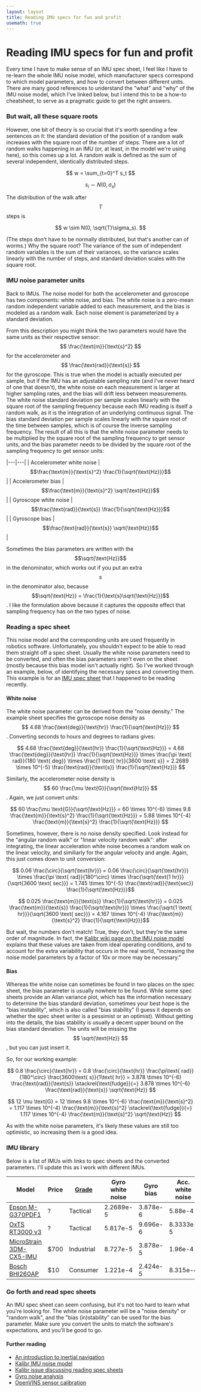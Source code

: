 ```yaml
---
layout: layout
title: Reading IMU specs for fun and profit
usemath: true
---
```


Reading IMU specs for fun and profit
====================================

Every time I have to make sense of an IMU spec sheet, I feel like I have to re-learn the whole IMU noise model, which
manufacturer specs correspond to which model parameters, and how to convert between different units. There are many good
references to understand the "what" and "why" of the IMU noise model, which I've linked below, but I intend this to be a
how-to cheatsheet, to serve as a pragmatic guide to get the right answers.

### But wait, all these square roots

However, one bit of theory is so crucial that it's worth spending a few sentences on it: the standard deviation of the
position of a random walk increases with the square root of the number of steps. There are a lot of random walks
happening in an IMU (or, at least, in the model we're using here), so this comes up a lot. A random walk is defined as
the sum of several independent, identically distributed steps.

$$ w = \sum_{t=0}^T s_t $$

$$ s_i \sim N(0, \sigma_s) $$

The distribution of the walk after $$T$$ steps is

$$ w \sim N(0, \sqrt{T}\sigma_s). $$

(The steps don't have to be normally distributed, but that's another can of worms.) Why the square root? The variance of
the sum of independent random variables is the sum of their variances, so the variance scales linearly with the number
of steps, and standard deviation scales with the square root.

### IMU noise parameter units

Back to IMUs. The noise model for both the accelerometer and gyroscope has two components: white noise, and bias. The
white noise is a zero-mean random independent variable added to each measurement, and the bias is modeled as a random
walk. Each noise element is parameterized by a standard deviation.

From this description you might think the two parameters would have the same units as their respective sensor: $$
\frac{\text{m}}{\text{s}^2} $$ for the accelerometer and $$ \frac{\text{rad}}{\text{s}} $$ for the gyroscope. This is
true when the model is actually executed per sample, but if the IMU has an adjustable sampling rate (and I've never
heard of one that doesn't), the white noise on each measurement is larger at higher sampling rates, and the bias will
drift less between measurements. The white noise standard deviation per sample scales linearly with the square root of
the sampling frequency because each IMU reading is itself a random walk, as it is the integration of an underlying
continuous signal. The bias standard deviation per sample scales linearly with the square root of the time between
samples, which is of course the inverse sampling frequency. The result of all this is that the white noise parameter
needs to be multiplied by the square root of the sampling frequency to get sensor units, and the bias parameter needs to
be divided by the square root of the sampling frequency to get sensor units:

|---|---|
| Accelerometer white noise | $$\frac{\text{m}}{\text{s}^2} \frac{1}{\sqrt{\text{Hz}}}$$ |
| Accelerometer bias | $$\frac{\text{m}}{\text{s}^2} \sqrt{\text{Hz}}$$ |
| Gyroscope white noise | $$\frac{\text{rad}}{\text{s}} \frac{1}{\sqrt{\text{Hz}}}$$ |
| Gyroscope bias | $$\frac{\text{rad}}{\text{s}} \sqrt{\text{Hz}}$$ |

Sometimes the bias parameters are written with the $$\sqrt{\text{Hz}}$$ in the denominator, which works out if you put
an extra $$\text{s}$$ in the denominator also, because $$\sqrt{\text{Hz}} = \frac{1}{\text{s}\sqrt{\text{Hz}}}$$. I like
the formulation above because it captures the opposite effect that sampling frequency has on the two types of noise.

### Reading a spec sheet

This noise model and the corresponding units are used frequently in robotics software. Unfortunately, you shouldn't
expect to be able to read them straight off a spec sheet. Usually the white noise parameters need to be converted, and
often the bias parameters aren't even on the sheet (mostly because this bias model isn't actually right). So I've worked
through an example, below, of identifying the necessary specs and converting them. This example is for an [IMU spec
sheet][epson-specs] that I happened to be reading recently.

#### White noise

The white noise parameter can be derived from the "noise density." The example sheet specifies the gyroscope noise
density as $$ 4.68 \frac{\text{deg}}{\text{hr}} \frac{1}{\sqrt{\text{Hz}}} $$. Converting seconds to hours and degrees
to radians gives:

$$ 4.68 \frac{\text{deg}}{\text{hr}} \frac{1}{\sqrt{\text{Hz}}} = 4.68 \frac{\text{deg}}{\text{hr}}
\frac{1}{\sqrt{\text{Hz}}} \times \frac{\pi \text{ rad}}{180 \text{ deg}} \times \frac{1 \text{ hr}}{3600 \text{ s}} =
2.2689 \times 10^{-5} \frac{\text{rad}}{\text{s}} \frac{1}{\sqrt{\text{Hz}}} $$

Similarly, the accelerometer noise density is $$ 60 \frac{\mu \text{G}}{\sqrt{\text{Hz}}} $$. Again, we just convert
units:

$$ 60 \frac{\mu \text{G}}{\sqrt{\text{Hz}}} = 60 \times 10^{-6} \times 9.8 \frac{\text{m}}{\text{s}^2}
\frac{1}{\sqrt{\text{Hz}}} = 5.88 \times 10^{-4} \frac{\text{m}}{\text{s}^2} \frac{1}{\sqrt{\text{Hz}}} $$

Sometimes, however, there is no noise density specified. Look instead for the "angular random walk" or "linear velocity
random walk": after integrating, the linear acceleration white noise becomes a random walk on the linear velocity, and
similiarly for the angular velocity and angle. Again, this just comes down to unit conversion:

$$ 0.06 \frac{\circ}{\sqrt{\text{hr}}} = 0.06 \frac{\circ}{\sqrt{\text{hr}}} \times \frac{\pi \text{ rad}}{180^\circ}
\times \frac{\sqrt{\text{1 hr}}}{\sqrt{3600 \text{ sec}}} = 1.745 \times 10^{-5} \frac{\text{rad}}{\text{sec}}
\frac{1}{\sqrt{\text{Hz}}}$$

$$ 0.025 \frac{\text{m}}{\text{s}} \frac{1}{\sqrt{\text{hr}}} = 0.025 \frac{\text{m}}{\text{s}}
\frac{1}{\sqrt{\text{hr}}} \times \frac{\sqrt{1 \text{ hr}}}{\sqrt{3600 \text{ sec}}} = 4.167 \times 10^{-4}
\frac{\text{m}}{\text{s}^2} \frac{1}{\sqrt{\text{Hz}}}$$

But wait, the numbers don't match! True, they don't, but they're the same order of magnitude. In fact, the [Kalibr wiki
page on the IMU noise model](https://github.com/ethz-asl/kalibr/wiki/IMU-Noise-Model) explains that these values are
taken from ideal operating conditions, and to account for the extra variability that occurs in the real world,
"increasing the noise model parameters by a factor of 10x or more may be necessary."

#### Bias

Whereas the white noise can sometimes be found in two places on the spec sheet, the bias parameter is usually nowhere to
be found. While some spec sheets provide an Allan variance plot, which has the information necessary to determine the
bias standard deviation, sometimes your best hope is the "bias instability", which is also called "bias stability" (I
guess it depends on whether the spec sheet writer is a pessimist or an optimist). Without getting into the details, the
bias stability is usually a decent upper bound on the bias standard deviation. The units will be missing the $$
\sqrt{\text{Hz}} $$, but you can just insert it.

So, for our working example:

$$ 0.8 \frac{\circ}{\text{hr}} = 0.8 \frac{\circ}{\text{hr}} \frac{\pi\text{ rad}}{180^\circ} \frac{3600\text{
s}}{1\text{ hr}} = 3.878 \times 10^{-6} \frac{\text{rad}}{\text{s}} \stackrel{\text{fudge}}{=} 3.878 \times 10^{-6}
\frac{\text{rad}}{\text{s}} \sqrt{\text{Hz}} $$

$$ 12 \mu \text{G} = 12 \times 9.8 \times 10^{-6} \frac{\text{m}}{\text{s}^2} = 1.117 \times 10^{-4}
\frac{\text{m}}{\text{s}^2} \stackrel{\text{fudge}}{=} 1.117 \times 10^{-4} \frac{\text{m}}{\text{s}^2} \sqrt{\text{Hz}}
$$

As with the white noise parameters, it's likely these values are still too optimistic, so increasing them is a good
idea.

### IMU library

Below is a list of IMUs with links to spec sheets and the converted parameters. I'll update this as I work with
different IMUs.

| Model | Price | [Grade](https://inertialsense.com/4-grades-of-imus/) | Gyro white noise | Gyro bias | Acc. white noise | Acc. bias |
| - | - | - | - | - | - | - |
| [Epson M-G370PDF1][epson-specs] | ? | Tactical | 2.2689e-5 | 3.878e-6 | 5.88e-4 | 1.117e-4 |
| [OxTS RT3000 v3][oxts-specs] | ? | Tactical | 5.817e-5 | 9.696e-6 | 8.3333e-5 | 1.96e-5 |
| [MicroStrain 3DM-CX5-IMU][microstrain-specs] | $700 | Industrial | 8.727e-5 | 3.878e-5 | 1.96e-4 | 3.92e-4 |
| [Bosch BHI260AP][bosch-specs] | $10 | Consumer | 1.221e-4 | 2.424e-5 | 8.315e-4 | ? |

### Go forth and read spec sheets

An IMU spec sheet can seem confusing, but it's not too hard to learn what you're looking for. The white noise parameter
will be a "noise density" or "random walk", and the "bias (in)stability" can be used for the bias parameter. Make sure
you convert the units to match the software's expectations, and you'll be good to go.

#### Further reading
 * [An introduction to inertial navigation](https://www.cl.cam.ac.uk/techreports/UCAM-CL-TR-696.pdf)
 * [Kalibr IMU noise model](https://github.com/ethz-asl/kalibr/wiki/IMU-Noise-Model)
 * [Kalibr issue discussing reading spec sheets](https://github.com/ethz-asl/kalibr/issues/63)
 * [Gyro noise analysis](https://mwrona.com/posts/gyro-noise-analysis/)
 * [OpenVINS sensor calibration](https://docs.openvins.com/gs-calibration.html)



[epson-specs]: https://global.epson.com/products_and_drivers/sensing_system/assets/pdf/m-g370pdf1_briefsheet_e_rev20230915.pdf
[microstrain-specs]: https://www.microstrain.com/sites/default/files/3dm-cx5-10_datasheet_8400-0114_rev_f.pdf
[bosch-specs]: https://www.bosch-sensortec.com/media/boschsensortec/downloads/datasheets/bst-bhi260ap-ds000.pdf
[oxts-specs]: http://www.oxts.com/wp-content/uploads/2020/11/RT3000-v3-datasheet-201117_web.pdf
